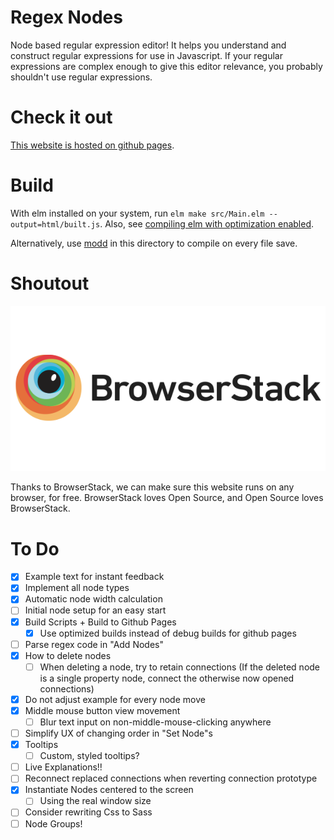 # Regex Nodes

Node based regular expression editor! 
It helps you understand and construct regular expressions for use in Javascript.
If your regular expressions are complex enough to give this editor relevance, you probably shouldn't use regular expressions.

# Check it out

[This website is hosted on github pages](https://johannesvollmer.github.io/regex-nodes/).


# Build

With elm installed on your system, run `elm make src/Main.elm --output=html/built.js`.
Also, see [compiling elm with optimization enabled](https://elm-lang.org/0.19.0/optimize).

Alternatively, use [modd](https://github.com/cortesi/modd) in this directory to compile on every file save.


# Shoutout

[![BrowserStack Logo](/readme/browser-stack.png?raw=true "BrowserStack")](https://www.browserstack.com/)

Thanks to BrowserStack, we can make sure this website runs on any browser, for free. 
BrowserStack loves Open Source, and Open Source loves BrowserStack.


# To Do
- [x] Example text for instant feedback
- [x] Implement all node types
- [x] Automatic node width calculation
- [ ] Initial node setup for an easy start
- [x] Build Scripts + Build to Github Pages
    - [x] Use optimized builds instead of debug builds for github pages
- [ ] Parse regex code in "Add Nodes"
- [x] How to delete nodes
    - [ ] When deleting a node, try to retain connections 
          (If the deleted node is a single property node, connect the otherwise now opened connections)
- [x] Do not adjust example for every node move
- [x] Middle mouse button view movement
    - [ ] Blur text input on non-middle-mouse-clicking anywhere
- [ ] Simplify UX of changing order in "Set Node"s
- [x] Tooltips
    - [ ] Custom, styled tooltips?
- [ ] Live Explanations!!
- [ ] Reconnect replaced connections 
      when reverting connection prototype
- [x] Instantiate Nodes centered to the screen
    - [ ] Using the real window size
- [ ] Consider rewriting Css to Sass
- [ ] Node Groups!
